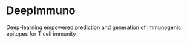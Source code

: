 # DeepImmuno
Deep-learning empowered prediction and generation of immunogenic epitopes for T cell immunity
